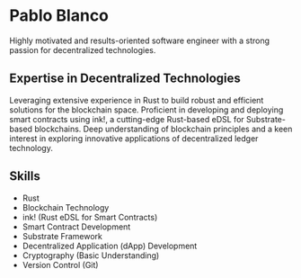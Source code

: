 # Pablo Blanco

Highly motivated and results-oriented software engineer with a strong passion for decentralized technologies.

## Expertise in Decentralized Technologies

Leveraging extensive experience in Rust to build robust and efficient solutions for the blockchain space. Proficient in developing and deploying smart contracts using ink!, a cutting-edge Rust-based eDSL for Substrate-based blockchains. Deep understanding of blockchain principles and a keen interest in exploring innovative applications of decentralized ledger technology.



## Skills

*   Rust
*   Blockchain Technology
*   ink! (Rust eDSL for Smart Contracts)
*   Smart Contract Development
*   Substrate Framework
*   Decentralized Application (dApp) Development
*   Cryptography (Basic Understanding)
*   Version Control (Git)
